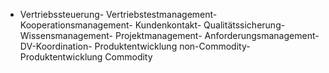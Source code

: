 - Vertriebssteuerung- Vertriebstestmanagement- Kooperationsmanagement- Kundenkontakt- Qualitätssicherung- Wissensmanagement- Projektmanagement- Anforderungsmanagement- DV-Koordination- Produktentwicklung non-Commodity- Produktentwicklung Commodity
